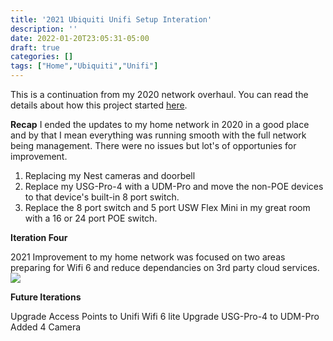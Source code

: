 ```yaml
---
title: '2021 Ubiquiti Unifi Setup Interation'
description: ''
date: 2022-01-20T23:05:31-05:00
draft: true
categories: []
tags: ["Home","Ubiquiti","Unifi"]
---
```


This is a continuation from my 2020 network overhaul. You can read the details about how this project started [here](/blog/my-2020-ubiquiti-unifi-setup/).

**Recap**
I ended the updates to my home network in 2020 in a good place and by that I mean everything was running smooth with the full network being management. There were no issues but lot's of opportunies for improvement.

1. Replacing my Nest cameras and doorbell
2. Replace my USG-Pro-4 with a UDM-Pro and move the non-POE devices to that device's built-in 8 port switch.
3. Replace the 8 port switch and 5 port USW Flex Mini in my great room  with a 16 or 24 port POE switch.

**Iteration Four**

2021 Improvement to my home network was focused on two areas preparing for Wifi 6 and reduce dependancies on 3rd party cloud services.
![](https://img.community.ui.com/1248d56d-28f5-40f7-8033-b85fe16c42d7/stories/5595b8a8-66e8-40c5-92cc-0abb83a71cbc/4878ecda-9fc0-4422-bcca-cb33214f1b4a)

**Future Iterations**

Upgrade Access Points to Unifi Wifi 6 lite
Upgrade USG-Pro-4 to UDM-Pro
Added 4 Camera